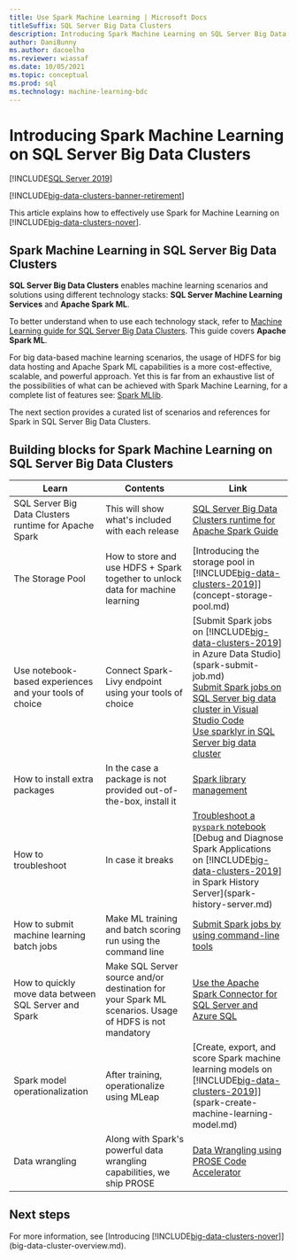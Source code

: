 ```yaml
---
title: Use Spark Machine Learning | Microsoft Docs
titleSuffix: SQL Server Big Data Clusters
description: Introducing Spark Machine Learning on SQL Server Big Data Clusters.
author: DaniBunny
ms.author: dacoelho
ms.reviewer: wiassaf
ms.date: 10/05/2021
ms.topic: conceptual
ms.prod: sql
ms.technology: machine-learning-bdc
---
```


# Introducing Spark Machine Learning on SQL Server Big Data Clusters

[!INCLUDE[SQL Server 2019](../includes/applies-to-version/sqlserver2019.md)]

[!INCLUDE[big-data-clusters-banner-retirement](../includes/bdc-banner-retirement.md)]

This article explains how to effectively use Spark for Machine Learning on [!INCLUDE[big-data-clusters-nover](../includes/ssbigdataclusters-ss-nover.md)].

## Spark Machine Learning in SQL Server Big Data Clusters

__SQL Server Big Data Clusters__ enables machine learning scenarios and solutions using different technology stacks: __SQL Server Machine Learning Services__ and __Apache Spark ML__.

To better understand when to use each technology stack, refer to [Machine Learning guide for SQL Server Big Data Clusters](machine-learning-on-bdc.md). This guide covers __Apache Spark ML__.

For big data-based machine learning scenarios, the usage of HDFS for big data hosting and Apache Spark ML capabilities is a more cost-effective, scalable, and powerful approach. Yet this is far from an exhaustive list of the possibilities of what can be achieved with Spark Machine Learning, for a complete list of features see: [Spark MLlib](https://spark.apache.org/mllib/).

The next section provides a curated list of scenarios and references for Spark in SQL Server Big Data Clusters.

## Building blocks for Spark Machine Learning on SQL Server Big Data Clusters

|Learn|Contents  |Link  |
|---------|---------|---------|
|SQL Server Big Data Clusters runtime for Apache Spark|This will show what's included with each release|[SQL Server Big Data Clusters runtime for Apache Spark Guide](runtime-for-apache-spark.md)|
|The Storage Pool|How to store and use HDFS + Spark together to unlock data for machine learning|[Introducing the storage pool in [!INCLUDE[big-data-clusters-2019](../includes/ssbigdataclusters-ss-nover.md)]](concept-storage-pool.md)|
|Use notebook-based experiences and your tools of choice|Connect Spark-Livy endpoint using your tools of choice|[Submit Spark jobs on [!INCLUDE[big-data-clusters-2019](../includes/ssbigdataclusters-ss-nover.md)] in Azure Data Studio](spark-submit-job.md)<br/>[Submit Spark jobs on SQL Server big data cluster in Visual Studio Code](spark-hive-tools-vscode.md)<br/>[Use sparklyr in SQL Server big data cluster](sparklyr-from-RStudio.md)<br/>|
|How to install extra packages|In the case a package is not provided out-of-the-box, install it|[Spark library management](spark-install-packages.md)|
|How to troubleshoot|In case it breaks|[Troubleshoot a `pyspark` notebook](troubleshoot-pyspark-notebook.md)<br/>[Debug and Diagnose Spark Applications on [!INCLUDE[big-data-clusters-2019](../includes/ssbigdataclusters-ss-nover.md)] in Spark History Server](spark-history-server.md)|
|How to submit machine learning batch jobs|Make ML training and batch scoring run using the command line|[Submit Spark jobs by using command-line tools](spark-submit-job-command-line.md)|
|How to quickly move data between SQL Server and Spark|Make SQL Server source and/or destination for your Spark ML scenarios. Usage of HDFS is not mandatory|[Use the Apache Spark Connector for SQL Server and Azure SQL](spark-mssql-connector.md)|
|Spark model operationalization|After training, operationalize using MLeap|[Create, export, and score Spark machine learning models on [!INCLUDE[big-data-clusters-2019](../includes/ssbigdataclusters-ss-nover.md)]](spark-create-machine-learning-model.md)|
|Data wrangling|Along with Spark's powerful data wrangling capabilities, we ship PROSE|[Data Wrangling using PROSE Code Accelerator](use-prose-for-big-data-automation.md)|


## Next steps

For more information, see [Introducing [!INCLUDE[big-data-clusters-nover](../includes/ssbigdataclusters-ss-nover.md)]](big-data-cluster-overview.md).
